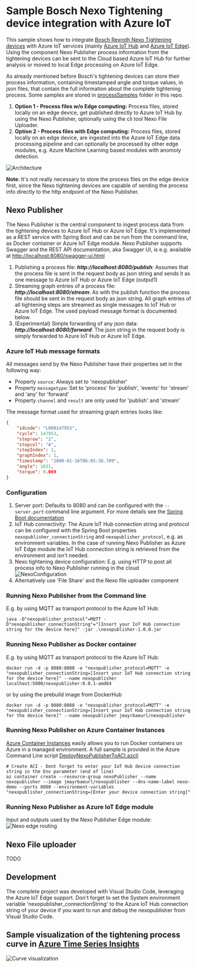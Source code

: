 # Sample Bosch Nexo Tightening device integration with Azure IoT

This sample shows how to integrate [Bosch Rexroth Nexo Tightening devices](https://www.boschrexroth.com/en/us/products/product-groups/tightening-technology/topics/nexo-cordless-wi-fi-nutrunner/index) with Azure IoT services (mainly [Azure IoT Hub](https://azure.microsoft.com/en-us/services/iot-hub/) and [Azure IoT Edge](https://azure.microsoft.com/en-us/services/iot-edge/)). Using the component Nexo Publisher process information from the tightening devices can be sent to the Cloud based Azure IoT Hub for further analysis or moved to local Edge processing on Azure IoT Edge.

As already mentioned before Bosch's tightening devices can store their process information, containing timestamped angle and torque values, in json files, that contain the full information about the complete tightening process. Some samples are stored in [processSamples](processSamples) folder in this repo.

1. **Option 1 - Process files w/o Edge computing:** Process files, stored locally on an edge device, get published directly to Azure IoT Hub by using the Nexo Publisher, optionally using the cli tool Nexo File Uploader.
2. **Option 2 -  Process files with Edge computing:** Process files, stored locally on an edge device, are ingested into the Azure IoT Edge data processing pipeline and can optionally be processed by other edge modules, e.g. Azure Machine Learning based modules with anomoly detection.

![Architecture](assets/nexoArchitecture.png)

**Note**: It's not really necessary to store the process files on the edge device first, since the Nexo tightening devices are capable of sending the process info directly to the http endpoint of the Nexo Publisher.

## Nexo Publisher

The Nexo Publisher is the central component to ingest process data from the tightening devices to Azure IoT Hub or Azure IoT Edge. It's implemented as a REST service with Spring Boot and can be run from the command line, as Docker container or Azure IoT Edge module. Nexo Publisher supports Swagger and the REST API documentation, aka Swagger UI, is e.g. available at <http://localhost:8080/swagger-ui.html>

1. Publishing a process file: ***http://localhost:8080/publish***: Assumes that the process file is sent in the request body as json string and sends it as one message to Azure IoT Hub or Azure IoT Edge (output1)
2. Streaming graph entries of a process file: ***http://localhost:8080/stream***: As with the publish function the process file should be sent in the request body as json string. All graph entries of all tightening steps are streamed as single messages to IoT Hub or Azure IoT Edge. The used payload message format is documented below.
3. (Experimental) Simple forwarding of any json data: ***http://localhost:8080/forward***: The json string in the request body is simply forwarded to Azure IoT Hub or Azure IoT Edge.

### Azure IoT Hub message formats

All messages send by the Nexo Publisher have their properties set in the following way:

- Property `source`: Always set to 'nexopublisher'
- Property `messagetype`: Set to 'process' for 'publish', 'events' for 'stream' and 'any' for 'forward'
- Property `channel` and `result` are only used for 'publish' and 'stream'

The message format used for streaming graph entries looks like:

```json
{
    "idcode": "L000147953",
    "cycle": 147953,
    "steprow": "2",
    "stepcol": "A",
    "stepIndex": 1,
    "graphIndex": 1,
    "timestamp": "2000-01-16T06:05:36.709",
    "angle": 1631,
    "torque": 0.069
}
```

### Configuration

1. Server port: Defaults to 8080 and can be configured with the `--server.port` command line argument. For more details see the [Spring Boot documentation](https://docs.spring.io/spring-boot/docs/current/reference/html/howto-properties-and-configuration.html#howto-use-short-command-line-arguments)
2. IoT Hub connectivity: The Azure IoT Hub connection string and protocol can be configured with the Spring Boot properties `nexopublisher_connectionString` and `nexopublisher_protocol`, e.g. as environment variables. In the case of running Nexo Publisher as Azure IoT Edge module the IoT Hub connection string is retrieved from the environment and isn't needed.
3. Nexo tightening device configuration: E.g. using HTTP to post all process info to Nexo Publisher running in the cloud ![NexoConfiguration](assets/NexoConfiguration.png)
4. Alternatively use 'File Share' and the Nexo file uploader component

### Running Nexo Publisher from the Command line

E.g. by using MQTT as transport protocol to the Azure IoT Hub:

```
java -D"nexopublisher_protocol"=MQTT -D"nexopublisher_connectionString"="[Insert your IoT Hub connection string for the device here]" -jar .\nexopublisher-1.0.0.jar
```

### Running Nexo Publisher as Docker container

E.g. by using MQTT as transport protocol to the Azure IoT Hub:

```
docker run -d -p 8080:8080 -e "nexopublisher_protocol=MQTT" -e "nexopublisher_connectionString=[Insert your IoT Hub connection string for the device here]" --name nexopublisher localhost:5000/nexopublisher:0.0.1-amd64
```

or by using the prebuild image from DockerHub

```
docker run -d -p 8080:8080 -e "nexopublisher_protocol=MQTT" -e "nexopublisher_connectionString=[Insert your IoT Hub connection string for the device here]" --name nexopublisher jmayrbaeurl/nexopublisher
```

### Running Nexo Publisher on Azure Container Instances

[Azure Container Instances](https://azure.microsoft.com/en-us/services/container-instances/) easily allows you to run Docker containers on Azure in a managed environment. A full sample is provided in the Azure Command Line script  [DeployNexoPublisherToACI.azcli](nexoEdgeSolution/scripts/DeployNexoPublisherToACI.azcli)

```azcli
# Create ACI - Dont forget to enter your IoT Hub device connection string in the Env parameter (end of line)
az container create --resource-group nexoPublisher --name nexopublisher --image jmayrbaeurl/nexopublisher --dns-name-label nexo-demo --ports 8080 --environment-variables "nexopublisher_connectionString=[Enter your device connection string]"
```

### Running Nexo Publisher as Azure IoT Edge module

Input and outputs used by the Nexo Publisher Edge module:
![Nexo edge routing](assets/NexoEdgeRouting.png)

## Nexo File uploader

TODO

## Development

The complete project was developed with Visual Studio Code, leveraging the Azure IoT Edge support. Don't forget to set the System environment variable 'nexopublisher_connectionString' to the Azure IoT Hub connection string of your device if you want to run and debug the nexopublisher from Visual Studio Code.


## Sample visualization of the tightening process curve in [Azure Time Series Insights](https://azure.microsoft.com/en-us/services/time-series-insights/)

![Curve visualization](assets/Schraubkurve_Cyle147953.JPG)